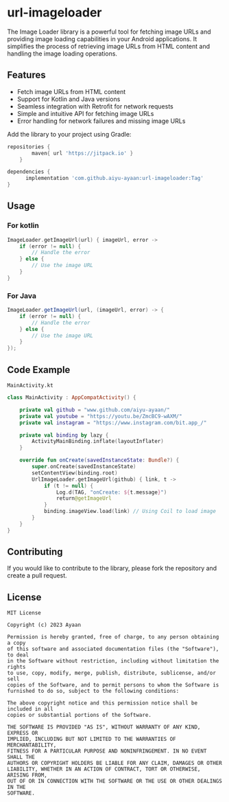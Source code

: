 # url-imageloader

The Image Loader library is a powerful tool for fetching image URLs and providing image loading capabilities in your Android applications. It simplifies the process of retrieving image URLs from HTML content and handling the image loading operations.

## Features
- Fetch image URLs from HTML content
-  Support for Kotlin and Java versions
- Seamless integration with Retrofit for network requests
- Simple and intuitive API for fetching image URLs
- Error handling for network failures and missing image URLs

Add the library to your project using Gradle:

```gradle
repositories {
        maven{ url 'https://jitpack.io' }
    }
```
```gradle
dependencies {
      implementation 'com.github.aiyu-ayaan:url-imageloader:Tag'
}
```

## Usage
### For kotlin
```kotlin
ImageLoader.getImageUrl(url) { imageUrl, error ->
    if (error != null) {
        // Handle the error
    } else {
        // Use the image URL
    }
}
```

### For Java
```java
ImageLoader.getImageUrl(url, (imageUrl, error) -> {
    if (error != null) {
        // Handle the error
    } else {
        // Use the image URL
    }
});
```

## Code Example
`MainActivity.kt`

```kotlin
class MainActivity : AppCompatActivity() {

    private val github = "www.github.com/aiyu-ayaan/"
    private val youtube = "https://youtu.be/ZmcBC9-wAXM/"
    private val instagram = "https://www.instagram.com/bit.app_/"

    private val binding by lazy {
        ActivityMainBinding.inflate(layoutInflater)
    }

    override fun onCreate(savedInstanceState: Bundle?) {
        super.onCreate(savedInstanceState)
        setContentView(binding.root)
        UrlImageLoader.getImageUrl(github) { link, t ->
            if (t != null) {
                Log.d(TAG, "onCreate: ${t.message}")
                return@getImageUrl
            }
            binding.imageView.load(link) // Using Coil to load image
        }
    }
}
```

## Contributing 
If you would like to contribute to the library, please fork the repository and create a pull request.

## License
```
MIT License

Copyright (c) 2023 Ayaan

Permission is hereby granted, free of charge, to any person obtaining a copy
of this software and associated documentation files (the "Software"), to deal
in the Software without restriction, including without limitation the rights
to use, copy, modify, merge, publish, distribute, sublicense, and/or sell
copies of the Software, and to permit persons to whom the Software is
furnished to do so, subject to the following conditions:

The above copyright notice and this permission notice shall be included in all
copies or substantial portions of the Software.

THE SOFTWARE IS PROVIDED "AS IS", WITHOUT WARRANTY OF ANY KIND, EXPRESS OR
IMPLIED, INCLUDING BUT NOT LIMITED TO THE WARRANTIES OF MERCHANTABILITY,
FITNESS FOR A PARTICULAR PURPOSE AND NONINFRINGEMENT. IN NO EVENT SHALL THE
AUTHORS OR COPYRIGHT HOLDERS BE LIABLE FOR ANY CLAIM, DAMAGES OR OTHER
LIABILITY, WHETHER IN AN ACTION OF CONTRACT, TORT OR OTHERWISE, ARISING FROM,
OUT OF OR IN CONNECTION WITH THE SOFTWARE OR THE USE OR OTHER DEALINGS IN THE
SOFTWARE.
```
